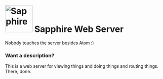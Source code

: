 # <img width="88px" src="https://cloud.noahschepers.com/s/pN2ndKDLFMGEtgD/download" alt="Sapphire"></img> Sapphire Web Server 

Nobody touches the server besides Atom :)

### Want a description?

This is a web server for viewing things and doing things and routing things. There, done.